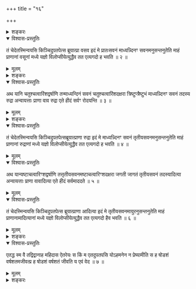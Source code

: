 +++
title = "१६"

+++

<details><summary>शङ्करः</summary>

पुत्रायुष उपासनमुक्तं जपश्च । अथेदानीमात्मनः दीर्घजीवनायेदमुपासनं जपं च
विदधदाह ; जीवन्हि स्वयं पुत्रादिफलेन युज्यते, नान्यथा । इत्यतः आत्मानं
यज्ञं सम्पादयति पुरुषः —

पुरुषो वाव यज्ञस्तस्य यानि चतुर्विंशति वर्षाणि तत्प्रातःसवनं
चतुर्विंशत्यक्षरा गायत्री गायत्रं प्रातःसवनं
तदस्य वसवोऽन्वायत्ताः प्राणा वाव वसव एते हीदं सर्वं वासयन्ति ॥ १
॥

पुरुषः जीवनविशिष्टः कार्यकरणसङ्घातः यथाप्रसिद्ध एव ; वावशब्दोऽवधारणार्थः
; पुरुष एव यज्ञ इत्यर्थः । तथा हि सामान्यैः सम्पादयति यज्ञत्वम् । कथम् ?
तस्य पुरुषस्य यानि चतुर्विंशतिवर्षाण्यायुषः, तत्प्रातःसवनं पुरुषाख्यस्य
यज्ञस्य । केन सामान्येनेति, आह — चतुर्विंशत्यक्षरा गायत्री छन्दः,
गायत्रं गायत्रीछन्दस्कं हि विधियज्ञस्य प्रातःसवनम् ; अतः
प्रातःसवनसम्पन्नेन चतुर्विंशतिवर्षायुषा युक्तः पुरुषः अतो
विधियज्ञसादृश्यात् यज्ञः । तथोत्तरयोरप्यायुषोः सवनद्वयसम्पत्तिः
त्रिष्टुब्जगत्यक्षरसङ्ख्यासामान्यतो वाच्या । किञ्च, तदस्य
पुरुषयज्ञस्य प्रातःसवनं विधियज्ञस्येव वसवः देवा
अन्वायत्ताः अनुगताः ; सवनदेवतात्वेन स्वामिन इत्यर्थः ।
पुरुषयज्ञेऽपि विधियज्ञ इव अग्न्यादयो वसवः देवाः प्राप्ता इत्यतो
विशिनष्टि — प्राणा वाव वसवः वागादयो वायवश्च । एते हि यस्मात् इदं
पुरुषादिप्राणिजातम् एते वासयन्ति । प्राणेषु हि देहे वसत्सु
सर्वमिदं वसति, नान्यथा । इत्यतो वसनाद्वासनाच्च वसवः ॥
</details>

<details open><summary>विश्वास-प्रस्तुतिः</summary>

तं चेदेतस्मिन्वयसि किञ्चिदुपतपेत्स ब्रूयात्प्रा वसव इदं मे प्रातःसवनं
माध्यन्न्दिनꣳ सवनमनुसन्तनुतेति माहं प्राणानां वसूनां मध्ये यज्ञो
विलोप्सीयेत्युद्धैव तत एत्यगदो ह भवति ॥ २ ॥
</details>

<details><summary>मूलम्</summary>

तं चेदेतस्मिन्वयसि किञ्चिदुपतपेत्स ब्रूयात्प्रा वसव इदं मे प्रातःसवनं
माध्यन्न्दिनꣳ सवनमनुसन्तनुतेति माहं प्राणानां वसूनां मध्ये यज्ञो
विलोप्सीयेत्युद्धैव तत एत्यगदो ह भवति ॥ २ ॥
</details>

<details><summary>शङ्करः</summary>

तं चेत् यज्ञसम्पादिनम् एतस्मिन् प्रातःसवनसम्पन्ने वयसि किञ्चित्
व्याध्यादि मरणशङ्काकारणम् उपतपेत् दुःखमुत्पादयेत् , स
तदा यज्ञसम्पादी पुरुषः आत्मानं यज्ञं मन्यमानः ब्रूयात् जपेदित्यर्थः
इमं मन्त्रम् — हे प्राणाः वसवः इदं मे प्रातःसवनं मम यज्ञस्य
वर्तते, तत् माध्यन्दिनं सवनम् अनुसन्तनुतेति माध्यन्दिनेन
सवनेन आयुषा सहितं एकीभूतं सन्ततं कुरुतेत्यर्थः । मा अहं यज्ञः
युष्माकं प्राणानां वसूनां प्रातःसवनेशानां मध्ये विलोप्सीय
विलुप्येय विच्छिद्येयेत्यर्थः । इतिशब्दो
मन्त्रपरिसमाप्त्यर्थः । स तेन जपेन ध्यानेन च
ततः तस्मादुपतापात् उत् एति उद्गच्छति । उद्गंय विमुक्तः सन् अगदो ह
अनुपतापो भवत्येव ॥
</details>

<details open><summary>विश्वास-प्रस्तुतिः</summary>

अथ यानि चतुश्चत्वारिंशद्वर्षाणि तन्माध्यन्दिनं सवनं चतुश्चत्वारिंशदक्षरा
त्रिष्टुप्त्रैष्टुभं माध्यन्न्दिनꣳ सवनं तदस्य रुद्रा अन्वायत्ताः प्राणा
वाव रुद्रा एते हीदं सर्वꣳ रोदयन्ति ॥ ३ ॥
</details>

<details><summary>मूलम्</summary>

अथ यानि चतुश्चत्वारिंशद्वर्षाणि तन्माध्यन्दिनं सवनं चतुश्चत्वारिंशदक्षरा
त्रिष्टुप्त्रैष्टुभं माध्यन्न्दिनꣳ सवनं तदस्य रुद्रा अन्वायत्ताः प्राणा
वाव रुद्रा एते हीदं सर्वꣳ रोदयन्ति ॥ ३ ॥
</details>

<details><summary>शङ्करः</summary>

अथ यानि चतुश्चत्वारिंशद्वर्षाणीत्यादि समानम् । रुदन्ति रोदयन्तीति प्राणा
रुद्राः । क्रूरा हि ते मध्यमे वयसि, अतो रुद्राः ॥
</details>

<details open><summary>विश्वास-प्रस्तुतिः</summary>

तं चेदेतस्मिन्वयसि किञ्चिदुपतपेत्सब्रूयात्प्राणा रुद्रा इदं मे
माध्यन्न्दिनꣳ सवनं तृतीयसवनमनुसन्तनुतेति माहं
प्राणानां रुद्राणां मध्ये यज्ञो विलोप्सीयेत्युद्धैव तत
एत्यगदो ह भवति ॥ ४ ॥
</details>

<details><summary>मूलम्</summary>

तं चेदेतस्मिन्वयसि किञ्चिदुपतपेत्सब्रूयात्प्राणा रुद्रा इदं मे
माध्यन्न्दिनꣳ सवनं तृतीयसवनमनुसन्तनुतेति माहं
प्राणानां रुद्राणां मध्ये यज्ञो विलोप्सीयेत्युद्धैव तत
एत्यगदो ह भवति ॥ ४ ॥
</details>

<details open><summary>विश्वास-प्रस्तुतिः</summary>

अथ यान्यष्टाचत्वारिꣳशद्वर्षाणि तत्तृतीयसवनमष्टाचत्वारिꣳशदक्षरा जगती
जागतं तृतीयसवनं तदस्यादित्या अन्वायत्ताः प्राणा वावादित्या एते
हीदं सर्वमाददते ॥ ५ ॥
</details>

<details><summary>मूलम्</summary>

अथ यान्यष्टाचत्वारिꣳशद्वर्षाणि तत्तृतीयसवनमष्टाचत्वारिꣳशदक्षरा जगती
जागतं तृतीयसवनं तदस्यादित्या अन्वायत्ताः प्राणा वावादित्या एते
हीदं सर्वमाददते ॥ ५ ॥
</details>

<details open><summary>विश्वास-प्रस्तुतिः</summary>

तं चेदस्मिन्वयसि किञ्चिदुपतपेत्स ब्रूयात्प्राणा आदित्या इदं मे
तृतीयसवनमायुरनुसन्तनुतेति माहं प्राणानामादित्यानां
मध्ये यज्ञो विलोप्सीयेत्युद्धैव तत एत्यगदो हैव भवति ॥ ६ ॥
</details>

<details><summary>मूलम्</summary>

तं चेदस्मिन्वयसि किञ्चिदुपतपेत्स ब्रूयात्प्राणा आदित्या इदं मे
तृतीयसवनमायुरनुसन्तनुतेति माहं प्राणानामादित्यानां
मध्ये यज्ञो विलोप्सीयेत्युद्धैव तत एत्यगदो हैव भवति ॥ ६ ॥
</details>

<details><summary>शङ्करः</summary>

तथा आदित्याः प्राणाः । ते हि इदं शब्दादिजातम् आददते, अत आदित्याः ।
तृतीयसवनमायुः षोडशोत्तरवर्षशतं समापयत अनुसन्तनुत यज्ञं
समापयतेत्यर्थः । समानमन्यत् ॥

निश्चिता हि विद्या फलायेत्येतद्दर्शयन् उदाहरति —
</details>

<details open><summary>विश्वास-प्रस्तुतिः</summary>

एतद्ध स्म वै तद्विद्वानाह महिदास ऐतरेयः स किं म एतदुपतपसि योऽहमनेन न
प्रेष्यामीति स ह षोडशं वर्षशतमजीवत्प्र ह षोडशं वर्षशतं जीवति य
एवं वेद ॥ ७ ॥
</details>

<details><summary>मूलम्</summary>

एतद्ध स्म वै तद्विद्वानाह महिदास ऐतरेयः स किं म एतदुपतपसि योऽहमनेन न
प्रेष्यामीति स ह षोडशं वर्षशतमजीवत्प्र ह षोडशं वर्षशतं जीवति य
एवं वेद ॥ ७ ॥
</details>

<details><summary>शङ्करः</summary>

एतत् यज्ञदर्शनं ह स्म वै किल तद्विद्वानाह महिदासो नामतः ; इतराया अपत्यम्
ऐतरेयः । किं कस्मात् मे मम एतत् उपतपनम् उपतपसि स त्वं हे रोग ; योऽहं
यज्ञः अनेन त्वत्कृतेनोपतापेन न प्रेष्यामि न मरिष्यामि ; अतो वृथा
तव श्रम इत्यर्थः । इत्येवमाह स्म — इति पूर्वेण सम्बन्धः । स एवन्निश्चयः
सन् षोडशं वर्षशतमजीवत् । अन्योऽप्येवन्निश्चयः षोडशं वर्षशतं प्रजीवति,
य एवं यथोक्तं यज्ञसम्पादनं वेद जानाति, स इत्यर्थः ॥

इति षोडशखण्डभाष्यम् ॥
</details>

